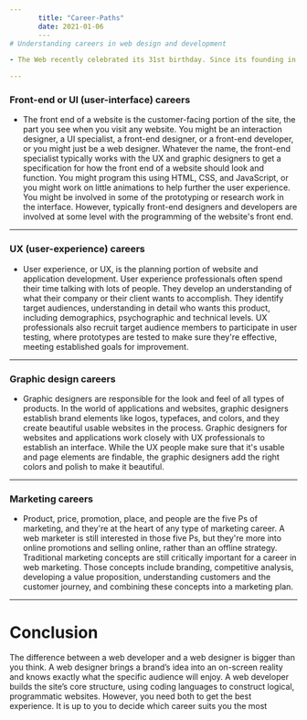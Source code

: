 ```yaml
---
       title: "Career-Paths"
       date: 2021-01-06
       ---
# Understanding careers in web design and development

- The Web recently celebrated its 31st birthday. Since its founding in 1989 as a single Web server at the CERN Research Institute, the Web has exploded and changed our lives dramatically. Jobs that were imagined are now legitimate career paths with plenty of opportunities and promotions to be had. So how can you get in on this action? Where do you start? How do you transition into it? Is it all so code-ish, or are there jobs for those with less technical skills?

---
```


### Front-end or UI (user-interface) careers

- The front end of a website is the customer-facing portion of the site, the part you see when you visit any website. You might be an interaction designer, a UI specialist, a front-end designer, or a front-end developer, or you might just be a web designer. Whatever the name, the front-end specialist typically works with the UX and graphic designers to get a specification for how the front end of a website should look and function. You might program this using HTML, CSS, and JavaScript, or you might work on little animations to help further the user experience. You might be involved in some of the prototyping or research work in the interface. However, typically front-end designers and developers are involved at some level with the programming of the website's front end.

---

### UX (user-experience) careers

- User experience, or UX, is the planning portion of website and application development. User experience professionals often spend their time talking with lots of people. They develop an understanding of what their company or their client wants to accomplish. They identify target audiences, understanding in detail who wants this product, including demographics, psychographic and technical levels. UX professionals also recruit target audience members to participate in user testing, where prototypes are tested to make sure they're effective, meeting established goals for improvement.

---

### Graphic design careers

- Graphic designers are responsible for the look and feel of all types of products. In the world of applications and websites, graphic designers establish brand elements like logos, typefaces, and colors, and they create beautiful usable websites in the process. Graphic designers for websites and applications work closely with UX professionals to establish an interface. While the UX people make sure that it's usable and page elements are findable, the graphic designers add the right colors and polish to make it beautiful.

---

### Marketing careers

- Product, price, promotion, place, and people are the five Ps of marketing, and they're at the heart of any type of marketing career. A web marketer is still interested in those five Ps, but they're more into online promotions and selling online, rather than an offline strategy. Traditional marketing concepts are still critically important for a career in web marketing. Those concepts include branding, competitive analysis, developing a value proposition, understanding customers and the customer journey, and combining these concepts into a marketing plan.

---

# Conclusion

The difference between a web developer and a web designer is bigger than you think. A web designer brings a brand’s idea into an on-screen reality and knows exactly what the specific audience will enjoy. A web developer builds the site’s core structure, using coding languages to construct logical, programmatic websites. However, you need both to get the best experience. It is up to you to decide which career suits you the most
